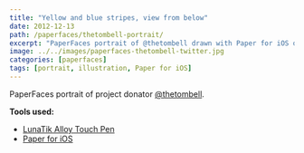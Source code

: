 ```yaml
---
title: "Yellow and blue stripes, view from below"
date: 2012-12-13
path: /paperfaces/thetombell-portrait/
excerpt: "PaperFaces portrait of @thetombell drawn with Paper for iOS on an iPad."
image: ../../images/paperfaces-thetombell-twitter.jpg
categories: [paperfaces]
tags: [portrait, illustration, Paper for iOS]
---
```


PaperFaces portrait of project donator [@thetombell](https://twitter.com/thetombell).

**Tools used:**

- [LunaTik Alloy Touch Pen](https://www.amazon.com/gp/product/B00821TR7G/ref=as_li_ss_tl?ie=UTF8&tag=mademist-20&linkCode=as2&camp=1789&creative=390957&creativeASIN=B00821TR7G)
- [Paper for iOS](https://paper.bywetransfer.com/)
